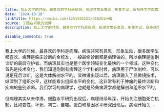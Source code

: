 ```yaml
---
title: 我上大学的时候，最喜欢的学科是病理。病理非常有意思，形象生动，很多医学生都喜欢。病理是临床诊断的金标准，一般最终诊断都是病理做的。所以病理是鉴别诊断的...
date: '2024-10-18'
linkTitle: https://weibo.com/1251560221/OC6ZUzHHQ
source: 子陵在听歌的微博
description: 我上大学的时候，最喜欢的学科是病理。病理非常有意思，形象生动，很多医学生都喜欢。病理是临床诊断的金标准，一般最终诊断都是病理做的。所以病理是鉴别诊断的最后守护者。而病理其实也是整个医学领域变化最快的一个领域。这种变化首先是技术变化，我们知道刚刚有病理这个学科的时候，病理用于尸体剖检，可以说是死后诊断，这是大体解剖水平的。显微镜出现以后，病理融入了显微镜技术，纵深到了组织水平，这样能看出组织水平的变化，这非常有利于肿瘤的最终诊断和疾病的鉴别诊断。我们学习的病理学，也就是经典病理学都是解剖和组织水平的。<br><br>但病理其实从未停滞。细胞水平研究出现后，病理继续纵深，开始关注细胞死亡机制，比如变性、坏死、凋亡、自噬。蛋白和基因水平研究出现后，病理开始关
  ...
disable_comments: true
---
```

我上大学的时候，最喜欢的学科是病理。病理非常有意思，形象生动，很多医学生都喜欢。病理是临床诊断的金标准，一般最终诊断都是病理做的。所以病理是鉴别诊断的最后守护者。而病理其实也是整个医学领域变化最快的一个领域。这种变化首先是技术变化，我们知道刚刚有病理这个学科的时候，病理用于尸体剖检，可以说是死后诊断，这是大体解剖水平的。显微镜出现以后，病理融入了显微镜技术，纵深到了组织水平，这样能看出组织水平的变化，这非常有利于肿瘤的最终诊断和疾病的鉴别诊断。我们学习的病理学，也就是经典病理学都是解剖和组织水平的。<br><br>但病理其实从未停滞。细胞水平研究出现后，病理继续纵深，开始关注细胞死亡机制，比如变性、坏死、凋亡、自噬。蛋白和基因水平研究出现后，病理开始关 ...